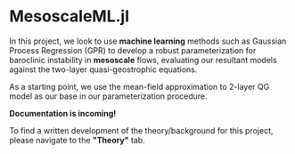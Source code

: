 # MesoscaleML.jl

In this project, we look to use **machine learning** methods such as Gaussian Process Regression (GPR) to develop a robust parameterization for baroclinic instability in **mesoscale** flows, evaluating our resultant models against the two-layer quasi-geostrophic equations.

As a starting point, we use the mean-field approximation to 2-layer QG model as our base in our parameterization procedure.

**Documentation is incoming!**

To find a written development of the theory/background for this project, please navigate to the **"Theory"** tab.
